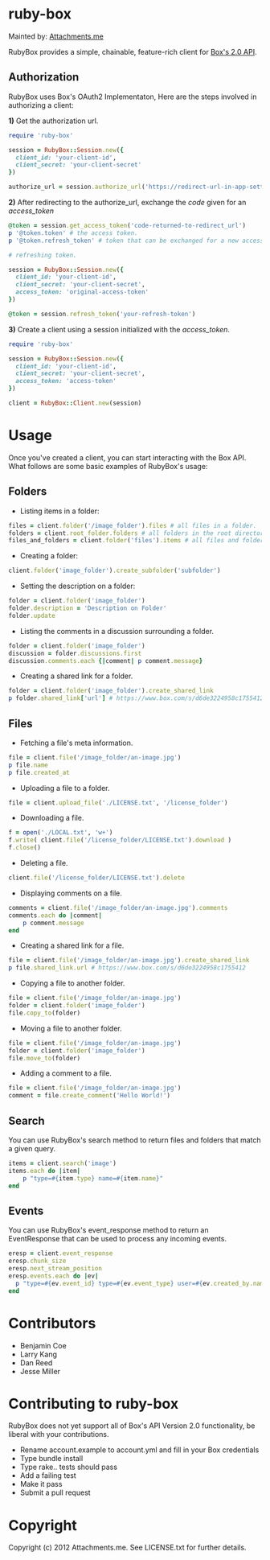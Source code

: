 ruby-box
========

Mainted by: [Attachments.me](https://attachments.me)

RubyBox provides a simple, chainable, feature-rich client for [Box's 2.0 API](http://developers.box.com/docs/).

Authorization
-------------

RubyBox uses Box's OAuth2 Implementaton, Here are the steps involved in authorizing a client:

__1)__ Get the authorization url.

```ruby
require 'ruby-box'

session = RubyBox::Session.new({
  client_id: 'your-client-id',
  client_secret: 'your-client-secret'
})

authorize_url = session.authorize_url('https://redirect-url-in-app-settings')
```

__2)__ After redirecting to the authorize_url, exchange the _code_ given for an _access\_token_

```ruby
@token = session.get_access_token('code-returned-to-redirect_url')
p '@token.token' # the access token.
p '@token.refresh_token' # token that can be exchanged for a new access_token once the access_token expires.

# refreshing token.

session = RubyBox::Session.new({
  client_id: 'your-client-id',
  client_secret: 'your-client-secret',
  access_token: 'original-access-token' 
})

@token = session.refresh_token('your-refresh-token')
```

__3)__ Create a client using a session initialized with the _access\_token_.

```ruby
require 'ruby-box'

session = RubyBox::Session.new({
  client_id: 'your-client-id',
  client_secret: 'your-client-secret',
  access_token: 'access-token'
})

client = RubyBox::Client.new(session)
```

Usage
=====

Once you've created a client, you can start interacting with the Box API. What follows are some basic examples of RubyBox's usage:

Folders
-------

* Listing items in a folder:

```ruby
files = client.folder('/image_folder').files # all files in a folder.
folders = client.root_folder.folders # all folders in the root directory.
files_and_folders = client.folder('files').items # all files and folders in /files
```

* Creating a folder:

```ruby
client.folder('image_folder').create_subfolder('subfolder')
```

* Setting the description on a folder:

```ruby
folder = client.folder('image_folder')
folder.description = 'Description on Folder'
folder.update
```

* Listing the comments in a discussion surrounding a folder.

```ruby
folder = client.folder('image_folder')
discussion = folder.discussions.first
discussion.comments.each {|comment| p comment.message}
```

* Creating a shared link for a folder.

```ruby
folder = client.folder('image_folder').create_shared_link
p folder.shared_link['url'] # https://www.box.com/s/d6de3224958c1755412
```

Files
-----

* Fetching a file's meta information.

```ruby
file = client.file('/image_folder/an-image.jpg')
p file.name
p file.created_at
```

* Uploading a file to a folder.

```ruby
file = client.upload_file('./LICENSE.txt', '/license_folder')
```

* Downloading a file.

```ruby
f = open('./LOCAL.txt', 'w+')
f.write( client.file('/license_folder/LICENSE.txt').download )
f.close()
```

* Deleting a file.

```ruby
client.file('/license_folder/LICENSE.txt').delete
```

* Displaying comments on a file.

```ruby
comments = client.file('/image_folder/an-image.jpg').comments
comments.each do |comment|
    p comment.message
end
```

* Creating a shared link for a file.

```ruby
file = client.file('/image_folder/an-image.jpg').create_shared_link
p file.shared_link.url # https://www.box.com/s/d6de3224958c1755412
```

* Copying a file to another folder.

```ruby
file = client.file('/image_folder/an-image.jpg')
folder = client.folder('image_folder')
file.copy_to(folder)
```

* Moving a file to another folder.

```ruby
file = client.file('/image_folder/an-image.jpg')
folder = client.folder('image_folder')
file.move_to(folder)
```

* Adding a comment to a file.

```ruby
file = client.file('/image_folder/an-image.jpg')
comment = file.create_comment('Hello World!')
```

Search
------

You can use RubyBox's search method to return files and folders that match a given query.

```ruby
items = client.search('image')
items.each do |item|
    p "type=#{item.type} name=#{item.name}"
end
```

Events
------

You can use RubyBox's event_response method to return an EventResponse that can be used to process any incoming events.

```ruby
eresp = client.event_response
eresp.chunk_size
eresp.next_stream_position
eresp.events.each do |ev|
  p "type=#{ev.event_id} type=#{ev.event_type} user=#{ev.created_by.name}"
end
```

Contributors
============

* Benjamin Coe
* Larry Kang
* Dan Reed
* Jesse Miller

Contributing to ruby-box
========================

RubyBox does not yet support all of Box's API Version 2.0 functionality, be liberal with your contributions.
 
* Rename account.example to account.yml and fill in your Box credentials
* Type bundle install
* Type rake.. tests should pass
* Add a failing test
* Make it pass
* Submit a pull request

Copyright
=========

Copyright (c) 2012 Attachments.me. See LICENSE.txt for
further details.